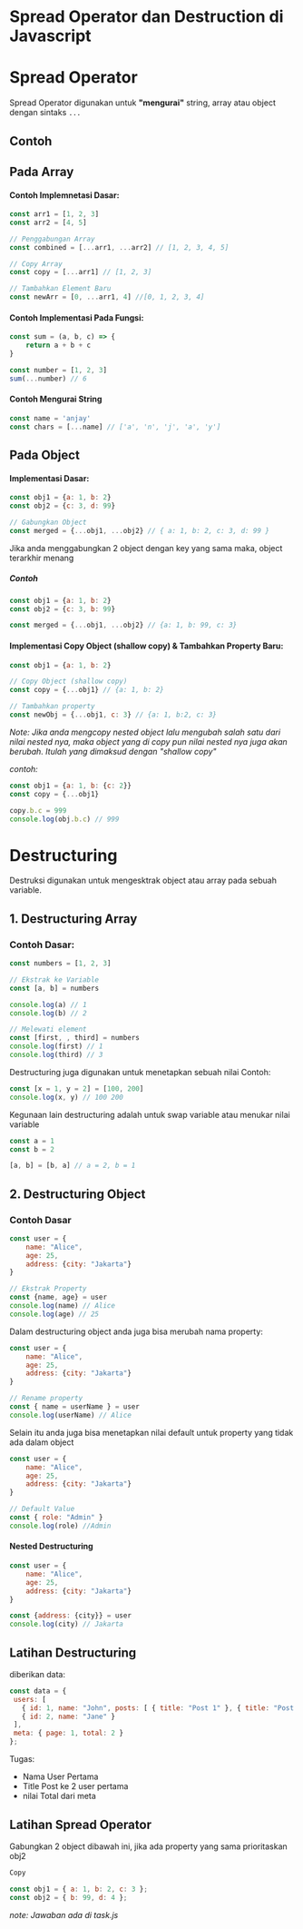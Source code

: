 # Spread Operator dan Destruction di Javascript

# Spread Operator
Spread Operator digunakan untuk __"mengurai"__ string, array atau object dengan sintaks `...`

## Contoh
## Pada Array
#### Contoh Implemnetasi Dasar:
```js
const arr1 = [1, 2, 3]
const arr2 = [4, 5]

// Penggabungan Array
const combined = [...arr1, ...arr2] // [1, 2, 3, 4, 5]

// Copy Array
const copy = [...arr1] // [1, 2, 3]

// Tambahkan Element Baru
const newArr = [0, ...arr1, 4] //[0, 1, 2, 3, 4]

```

#### Contoh Implementasi Pada Fungsi:
```js 
const sum = (a, b, c) => {
    return a + b + c
}

const number = [1, 2, 3]
sum(...number) // 6
```

#### Contoh Mengurai String
```js
const name = 'anjay'
const chars = [...name] // ['a', 'n', 'j', 'a', 'y']
```

## Pada Object
#### Implementasi Dasar:
```js
const obj1 = {a: 1, b: 2}
const obj2 = {c: 3, d: 99}

// Gabungkan Object
const merged = {...obj1, ...obj2} // { a: 1, b: 2, c: 3, d: 99 }
```

Jika anda menggabungkan 2 object dengan key yang sama maka, object terarkhir menang

##### Contoh
```js 
const obj1 = {a: 1, b: 2}
const obj2 = {c: 3, b: 99}

const merged = {...obj1, ...obj2} // {a: 1, b: 99, c: 3}
```

#### Implementasi Copy Object (shallow copy) & Tambahkan Property Baru:

```js
const obj1 = {a: 1, b: 2}

// Copy Object (shallow copy)
const copy = {...obj1} // {a: 1, b: 2}

// Tambahkan property
const newObj = {...obj1, c: 3} // {a: 1, b:2, c: 3}
```

<i>Note: Jika anda mengcopy nested object lalu mengubah salah satu dari nilai nested nya, maka object yang di copy pun nilai nested nya juga akan berubah. Itulah yang dimaksud dengan "shallow copy"

contoh:
</i>
```js 
const obj1 = {a: 1, b: {c: 2}}
const copy = {...obj1}

copy.b.c = 999
console.log(obj.b.c) // 999
```
# Destructuring
Destruksi digunakan untuk mengesktrak object atau array pada sebuah variable.

## 1. Destructuring Array
### Contoh Dasar:
```js 
const numbers = [1, 2, 3]

// Ekstrak ke Variable
const [a, b] = numbers

console.log(a) // 1
console.log(b) // 2

// Melewati element
const [first, , third] = numbers
console.log(first) // 1
console.log(third) // 3
```

Destructuring juga digunakan untuk menetapkan sebuah nilai
Contoh:
```js 
const [x = 1, y = 2] = [100, 200]
console.log(x, y) // 100 200
```
Kegunaan lain destructuring adalah untuk swap variable atau menukar nilai variable
```js 
const a = 1
const b = 2

[a, b] = [b, a] // a = 2, b = 1
```

## 2. Destructuring Object
### Contoh Dasar
```js 
const user = {
    name: "Alice",
    age: 25,
    address: {city: "Jakarta"}
}

// Ekstrak Property
const {name, age} = user
console.log(name) // Alice
console.log(age) // 25
```
Dalam destructuring object anda juga bisa merubah nama property:
```js 
const user = {
    name: "Alice",
    age: 25,
    address: {city: "Jakarta"}
}

// Rename property
const { name = userName } = user
console.log(userName) // Alice
```
Selain itu anda juga bisa menetapkan nilai default untuk property yang tidak ada dalam object
```js 
const user = {
    name: "Alice",
    age: 25,
    address: {city: "Jakarta"}
}

// Default Value
const { role: "Admin" }
console.log(role) //Admin
```
#### Nested Destructuring
```js 
const user = {
    name: "Alice",
    age: 25,
    address: {city: "Jakarta"}
}

const {address: {city}} = user
console.log(city) // Jakarta
```


## Latihan Destructuring
diberikan data:
 ```js 
const data = {
  users: [
    { id: 1, name: "John", posts: [ { title: "Post 1" }, { title: "Post 2" } ] },
    { id: 2, name: "Jane" }
  ],
  meta: { page: 1, total: 2 }
};
```

Tugas:
<ul>
    <li>Nama User Pertama</li>
    <li>Title Post ke 2 user pertama</li>
    <li>nilai Total dari meta</li>
</ul>

## Latihan Spread Operator
Gabungkan 2 object dibawah ini, jika ada property yang
sama prioritaskan obj2
```js 
Copy

const obj1 = { a: 1, b: 2, c: 3 };
const obj2 = { b: 99, d: 4 };
```
<i> note: Jawaban ada di task.js

